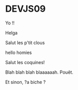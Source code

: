 # DEVJS09



Yo !!

Helga


Salut les p'tit clous

hello homies

Salut les coquines!


Blah blah blah blaaaaaah. Pouêt.

Et sinon, ?a biche ?

